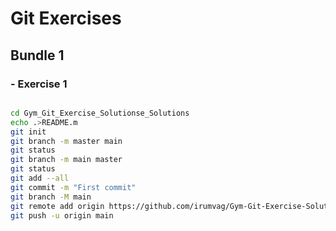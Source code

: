 # Git Exercises 
## Bundle 1
### - Exercise 1

```bash

cd Gym_Git_Exercise_Solutionse_Solutions
echo .>README.m
git init       
git branch -m master main 
git status
git branch -m main master
git status     
git add --all  
git commit -m "First commit"
git branch -M main
git remote add origin https://github.com/irumvag/Gym-Git-Exercise-Solutions.git
git push -u origin main

```